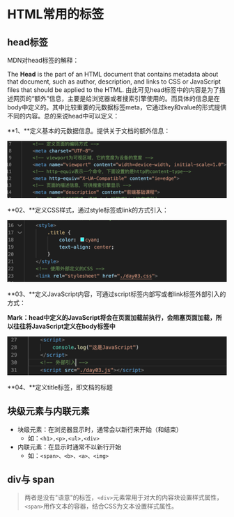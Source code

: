 # HTML常用的标签

## head标签
MDN对head标签的解释：

The **Head** is the part of an HTML document that contains metadata about that document, such as author, description, and links to CSS or JavaScript files that should be applied to the HTML.
由此可见head标签中的内容是为了描述网页的“额外”信息，主要是给浏览器或者搜索引擎使用的。而具体的信息是在body中定义的。其中比较重要的元数据标签meta，它通过key和value的形式提供不同的内容。总的来说head中可以定义：

**1、**定义基本的元数据信息。提供关于文档的额外信息：

![](./images/day3-01.png)

**02、**定义CSS样式，通过style标签或link的方式引入：

![](./images/day3-02.png)

**03、**定义JavaScript内容，可通过script标签内部写或者link标签外部引入的方式：

**Mark：head中定义的JavaScript将会在页面加载前执行，会阻塞页面加载，所以往往将JavaScript定义在body标签中**

![](./images/day3-03.png)

**04、**定义title标签，即文档的标题

## 块级元素与内联元素
 - 块级元素：在浏览器显示时，通常会以新行来开始（和结束）
    - 如：`<h1>,<p>,<ul>,<div>`
 - 内联元素：在显示时通常不以新行开始
    - 如：`<span>、<b>、<a>、<img>`
## div与 span
> 两者是没有"语意"的标签，`<div>`元素常用于对大的内容块设置样式属性，`<span>`用作文本的容器，结合CSS为文本设置样式属性。



